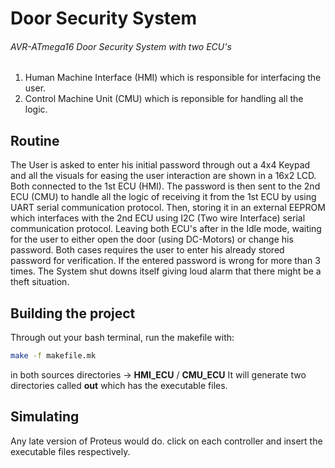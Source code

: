 # Door Security System


###### AVR-ATmega16 Door Security System with two ECU's

1. Human Machine Interface (HMI) which is responsible for interfacing the user.
2. Control Machine Unit (CMU) which is reponsible for handling all the logic.

## Routine
The User is asked to enter his initial password through out a 4x4 Keypad and all the visuals for easing
the user interaction are shown in a 16x2 LCD. Both connected to the 1st ECU (HMI).
The password is then sent to the 2nd ECU (CMU) to handle all the logic of receiving it from the 1st ECU
by using UART serial communication protocol. Then, storing it in an external EEPROM which interfaces with the 2nd ECU using
I2C (Two wire Interface) serial communication protocol. Leaving both ECU's after in the Idle mode, waiting for the user
to either open the door (using DC-Motors) or change his password. Both cases requires the user to enter his already
stored password for verification. If the entered password is wrong for more than 3 times. The System shut downs itself
giving loud alarm that there might be a theft situation.

## Building the project
Through out your bash terminal, run the makefile with:
```bash
make -f makefile.mk
```
in both sources directories -> **HMI_ECU** / **CMU_ECU** 
It will generate two directories called **out** which has the executable files.

## Simulating
Any late version of Proteus would do. click on each controller and insert the executable files respectively.